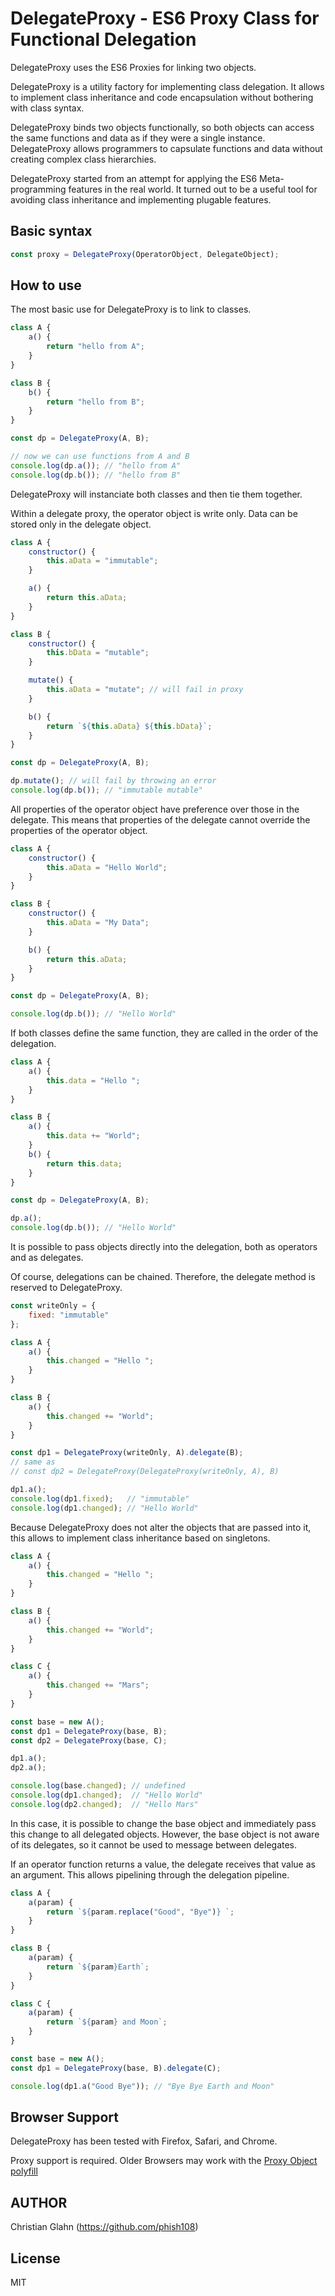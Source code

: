 # DelegateProxy - ES6 Proxy Class for Functional Delegation

DelegateProxy uses the ES6 Proxies for linking two objects.

DelegateProxy is a utility factory for implementing class delegation. It allows
to implement class inheritance and code encapsulation without bothering with
class syntax.

DelegateProxy binds two objects functionally, so both objects can access the
same functions and data as if they were a single instance. DelegateProxy allows
programmers to capsulate functions and data without creating complex class
hierarchies.

DelegateProxy started from an attempt for applying the ES6 Meta-programming
features in the real world. It turned out to be a useful tool for avoiding
class inheritance and implementing plugable features.

## Basic syntax

```javascript
const proxy = DelegateProxy(OperatorObject, DelegateObject);
```

## How to use

The most basic use for DelegateProxy is to link to classes.

```javascript
class A {
    a() {
        return "hello from A";
    }
}

class B {
    b() {
        return "hello from B";
    }
}

const dp = DelegateProxy(A, B);

// now we can use functions from A and B
console.log(dp.a()); // "hello from A"
console.log(dp.b()); // "hello from B"
```

DelegateProxy will instanciate both classes and then tie them together.

Within a delegate proxy, the operator object is write only. Data can be stored
only in the delegate object.

```javascript
class A {
    constructor() {
        this.aData = "immutable";
    }

    a() {
        return this.aData;
    }
}

class B {
    constructor() {
        this.bData = "mutable";
    }

    mutate() {
        this.aData = "mutate"; // will fail in proxy
    }

    b() {
        return `${this.aData} ${this.bData}`;
    }
}

const dp = DelegateProxy(A, B);

dp.mutate(); // will fail by throwing an error
console.log(dp.b()); // "immutable mutable"
```

All properties of the operator object have preference over those in
the delegate. This means that properties of the delegate cannot override the
properties of the operator object.

```javascript
class A {
    constructor() {
        this.aData = "Hello World";
    }
}

class B {
    constructor() {
        this.aData = "My Data";
    }

    b() {
        return this.aData;
    }
}

const dp = DelegateProxy(A, B);

console.log(dp.b()); // "Hello World"
```

If both classes define the same function, they are called in the order of the
delegation.

```javascript
class A {
    a() {
        this.data = "Hello ";
    }
}

class B {
    a() {
        this.data += "World";
    }
    b() {
        return this.data;
    }
}

const dp = DelegateProxy(A, B);

dp.a();
console.log(dp.b()); // "Hello World"
```

It is possible to pass objects directly into the delegation, both as operators
and as delegates.

Of course, delegations can be chained. Therefore, the delegate method is
reserved to DelegateProxy.

```javascript
const writeOnly = {
    fixed: "immutable"
};

class A {
    a() {
        this.changed = "Hello ";
    }
}

class B {
    a() {
        this.changed += "World";
    }
}

const dp1 = DelegateProxy(writeOnly, A).delegate(B);
// same as
// const dp2 = DelegateProxy(DelegateProxy(writeOnly, A), B)

dp1.a();
console.log(dp1.fixed);   // "immutable"
console.log(dp1.changed); // "Hello World"
```

Because DelegateProxy does not alter the objects that are passed into it,
this allows to implement class inheritance based on singletons.

```javascript
class A {
    a() {
        this.changed = "Hello ";
    }
}

class B {
    a() {
        this.changed += "World";
    }
}

class C {
    a() {
        this.changed += "Mars";
    }
}

const base = new A();
const dp1 = DelegateProxy(base, B);
const dp2 = DelegateProxy(base, C);

dp1.a();
dp2.a();

console.log(base.changed); // undefined
console.log(dp1.changed);  // "Hello World"
console.log(dp2.changed);  // "Hello Mars"
```

In this case, it is possible to change the base object and immediately pass this
change to all delegated objects. However, the base object is not aware of its
delegates, so it cannot be used to message between delegates.

If an operator function returns a value, the delegate receives that value as an
argument. This allows pipelining through the delegation pipeline.

```javascript
class A {
    a(param) {
        return `${param.replace("Good", "Bye")} `;
    }
}

class B {
    a(param) {
        return `${param}Earth`;
    }
}

class C {
    a(param) {
        return `${param} and Moon`;
    }
}

const base = new A();
const dp1 = DelegateProxy(base, B).delegate(C);

console.log(dp1.a("Good Bye")); // "Bye Bye Earth and Moon"
```

## Browser Support

DelegateProxy has been tested with Firefox, Safari, and Chrome.

Proxy support is required. Older Browsers may work with the
[Proxy Object polyfill](https://github.com/GoogleChrome/proxy-polyfill)

## AUTHOR

Christian Glahn (https://github.com/phish108)

## License

MIT
